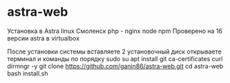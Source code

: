 # astra-web
Установка в  Astra linux Смоленск php - nginx node npm
Проверено на 16 версии astra в virtualbox

После установки системы вставляете 2 установочный диск
открываете терминал и команды по порядку
sudo su
apt install git ca-certificates curl dirmngr -y
git clone https://github.com/ganin86/astra-web.git
cd astra-web
bash install.sh
